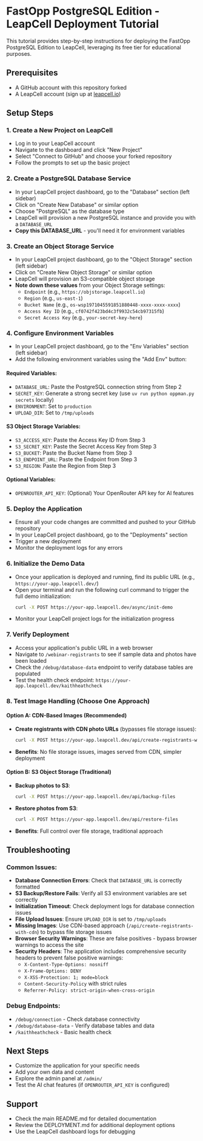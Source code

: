 # FastOpp PostgreSQL Edition - LeapCell Deployment Tutorial

This tutorial provides step-by-step instructions for deploying the FastOpp PostgreSQL Edition to LeapCell, leveraging its free tier for educational purposes.

## Prerequisites

* A GitHub account with this repository forked
* A LeapCell account (sign up at [leapcell.io](https://leapcell.io/))

## Setup Steps

### 1. Create a New Project on LeapCell

* Log in to your LeapCell account
* Navigate to the dashboard and click "New Project"
* Select "Connect to GitHub" and choose your forked repository
* Follow the prompts to set up the basic project

### 2. Create a PostgreSQL Database Service

* In your LeapCell project dashboard, go to the "Database" section (left sidebar)
* Click on "Create New Database" or similar option
* Choose "PostgreSQL" as the database type
* LeapCell will provision a new PostgreSQL instance and provide you with a `DATABASE_URL`
* **Copy this DATABASE_URL** - you'll need it for environment variables

### 3. Create an Object Storage Service

* In your LeapCell project dashboard, go to the "Object Storage" section (left sidebar)
* Click on "Create New Object Storage" or similar option
* LeapCell will provision an S3-compatible object storage
* **Note down these values** from your Object Storage settings:
  * `Endpoint` (e.g., `https://objstorage.leapcell.io`)
  * `Region` (e.g., `us-east-1`)
  * `Bucket Name` (e.g., `os-wsp1971045591851880448-xxxx-xxxx-xxxx`)
  * `Access Key ID` (e.g., `cf0742f423bd4c3f9932c54cb97315fb`)
  * `Secret Access Key` (e.g., `your-secret-key-here`)

### 4. Configure Environment Variables

* In your LeapCell project dashboard, go to the "Env Variables" section (left sidebar)
* Add the following environment variables using the "Add Env" button:

#### Required Variables:
* `DATABASE_URL`: Paste the PostgreSQL connection string from Step 2
* `SECRET_KEY`: Generate a strong secret key (use `uv run python oppman.py secrets` locally)
* `ENVIRONMENT`: Set to `production`
* `UPLOAD_DIR`: Set to `/tmp/uploads`

#### S3 Object Storage Variables:
* `S3_ACCESS_KEY`: Paste the Access Key ID from Step 3
* `S3_SECRET_KEY`: Paste the Secret Access Key from Step 3
* `S3_BUCKET`: Paste the Bucket Name from Step 3
* `S3_ENDPOINT_URL`: Paste the Endpoint from Step 3
* `S3_REGION`: Paste the Region from Step 3

#### Optional Variables:
* `OPENROUTER_API_KEY`: (Optional) Your OpenRouter API key for AI features

### 5. Deploy the Application

* Ensure all your code changes are committed and pushed to your GitHub repository
* In your LeapCell project dashboard, go to the "Deployments" section
* Trigger a new deployment
* Monitor the deployment logs for any errors

### 6. Initialize the Demo Data

* Once your application is deployed and running, find its public URL (e.g., `https://your-app.leapcell.dev/`)
* Open your terminal and run the following curl command to trigger the full demo initialization:
  ```bash
  curl -X POST https://your-app.leapcell.dev/async/init-demo
  ```
* Monitor your LeapCell project logs for the initialization progress

### 7. Verify Deployment

* Access your application's public URL in a web browser
* Navigate to `/webinar-registrants` to see if sample data and photos have been loaded
* Check the `/debug/database-data` endpoint to verify database tables are populated
* Test the health check endpoint: `https://your-app.leapcell.dev/kaithheathcheck`

### 8. Test Image Handling (Choose One Approach)

#### Option A: CDN-Based Images (Recommended)
* **Create registrants with CDN photo URLs** (bypasses file storage issues):
  ```bash
  curl -X POST https://your-app.leapcell.dev/api/create-registrants-with-cdn
  ```
* **Benefits**: No file storage issues, images served from CDN, simpler deployment

#### Option B: S3 Object Storage (Traditional)
* **Backup photos to S3**:
  ```bash
  curl -X POST https://your-app.leapcell.dev/api/backup-files
  ```
* **Restore photos from S3**:
  ```bash
  curl -X POST https://your-app.leapcell.dev/api/restore-files
  ```
* **Benefits**: Full control over file storage, traditional approach

## Troubleshooting

### Common Issues:

* **Database Connection Errors**: Check that `DATABASE_URL` is correctly formatted
* **S3 Backup/Restore Fails**: Verify all S3 environment variables are set correctly
* **Initialization Timeout**: Check deployment logs for database connection issues
* **File Upload Issues**: Ensure `UPLOAD_DIR` is set to `/tmp/uploads`
* **Missing Images**: Use CDN-based approach (`/api/create-registrants-with-cdn`) to bypass file storage issues
* **Browser Security Warnings**: These are false positives - bypass browser warnings to access the site
* **Security Headers**: The application includes comprehensive security headers to prevent false positive warnings:
  - `X-Content-Type-Options: nosniff`
  - `X-Frame-Options: DENY`
  - `X-XSS-Protection: 1; mode=block`
  - `Content-Security-Policy` with strict rules
  - `Referrer-Policy: strict-origin-when-cross-origin`

### Debug Endpoints:

* `/debug/connection` - Check database connectivity
* `/debug/database-data` - Verify database tables and data
* `/kaithheathcheck` - Basic health check

## Next Steps

* Customize the application for your specific needs
* Add your own data and content
* Explore the admin panel at `/admin/`
* Test the AI chat features (if `OPENROUTER_API_KEY` is configured)

## Support

* Check the main README.md for detailed documentation
* Review the DEPLOYMENT.md for additional deployment options
* Use the LeapCell dashboard logs for debugging
